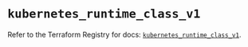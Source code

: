 # `kubernetes_runtime_class_v1`

Refer to the Terraform Registry for docs: [`kubernetes_runtime_class_v1`](https://registry.terraform.io/providers/hashicorp/kubernetes/2.32.0/docs/resources/runtime_class_v1).
